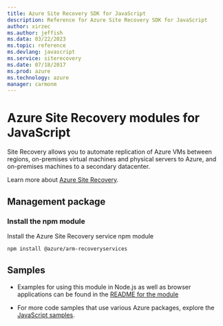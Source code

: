 ```yaml
---
title: Azure Site Recovery SDK for JavaScript
description: Reference for Azure Site Recovery SDK for JavaScript
author: xirzec
ms.author: jeffish
ms.data: 03/22/2023
ms.topic: reference
ms.devlang: javascript
ms.service: siterecovery
ms.date: 07/18/2017
ms.prod: azure
ms.technology: azure
manager: carmonm
---
```

# Azure Site Recovery modules for JavaScript

Site Recovery allows you to automate replication of Azure VMs between regions, on-premises virtual machines and physical servers to Azure, and on-premises machines to a secondary datacenter.

Learn more about [Azure Site Recovery](https://docs.microsoft.com/azure/site-recovery/site-recovery-overview).

## Management package

### Install the npm module

Install the Azure Site Recovery service npm module

```bash
npm install @azure/arm-recoveryservices
```

## Samples

* Examples for using this module in Node.js as well as browser applications can be found in the [README for the module](https://www.npmjs.com/package/@azure/arm-recoveryservices)

* For more code samples that use various Azure packages, explore the [JavaScript samples](https://docs.microsoft.com/samples/browse/?languages=javascript).